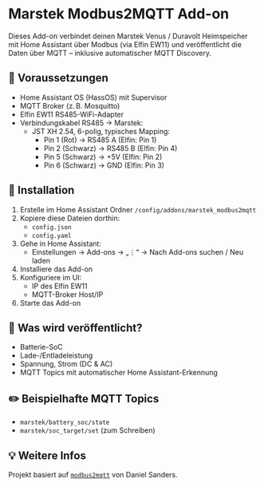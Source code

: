 # Marstek Modbus2MQTT Add-on

Dieses Add-on verbindet deinen Marstek Venus / Duravolt Heimspeicher mit Home Assistant über Modbus (via Elfin EW11) und veröffentlicht die Daten über MQTT – inklusive automatischer MQTT Discovery.

## 🔧 Voraussetzungen

- Home Assistant OS (HassOS) mit Supervisor
- MQTT Broker (z. B. Mosquitto)
- Elfin EW11 RS485-WiFi-Adapter
- Verbindungskabel RS485 → Marstek:
  - JST XH 2.54, 6-polig, typisches Mapping:
    - Pin 1 (Rot) → RS485 A (Elfin: Pin 1)
    - Pin 2 (Schwarz) → RS485 B (Elfin: Pin 4)
    - Pin 5 (Schwarz) → +5V (Elfin: Pin 2)
    - Pin 6 (Schwarz) → GND (Elfin: Pin 3)

## 🧰 Installation

1. Erstelle im Home Assistant Ordner `/config/addons/marstek_modbus2mqtt`
2. Kopiere diese Dateien dorthin:
   - `config.json`
   - `config.yaml`
3. Gehe in Home Assistant:
   - Einstellungen → Add-ons → „⋮“ → Nach Add-ons suchen / Neu laden
4. Installiere das Add-on
5. Konfiguriere im UI:
   - IP des Elfin EW11
   - MQTT-Broker Host/IP
6. Starte das Add-on

## 🔎 Was wird veröffentlicht?

- Batterie-SoC
- Lade-/Entladeleistung
- Spannung, Strom (DC & AC)
- MQTT Topics mit automatischer Home Assistant-Erkennung

## ✏️ Beispielhafte MQTT Topics

- `marstek/battery_soc/state`
- `marstek/soc_target/set` (zum Schreiben)

## 💡 Weitere Infos

Projekt basiert auf [`modbus2mqtt`](https://github.com/daniel-sanders/modbus2mqtt) von Daniel Sanders.
